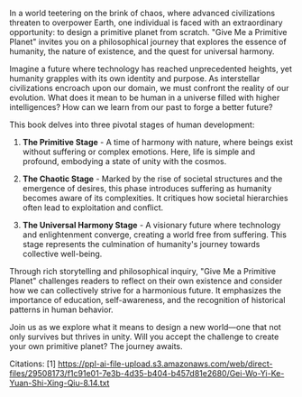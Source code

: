 In a world teetering on the brink of chaos, where advanced civilizations threaten to overpower Earth, one individual is faced with an extraordinary opportunity: to design a primitive planet from scratch. "Give Me a Primitive Planet" invites you on a philosophical journey that explores the essence of humanity, the nature of existence, and the quest for universal harmony.

Imagine a future where technology has reached unprecedented heights, yet humanity grapples with its own identity and purpose. As interstellar civilizations encroach upon our domain, we must confront the reality of our evolution. What does it mean to be human in a universe filled with higher intelligences? How can we learn from our past to forge a better future?

This book delves into three pivotal stages of human development: 

1. **The Primitive Stage** - A time of harmony with nature, where beings exist without suffering or complex emotions. Here, life is simple and profound, embodying a state of unity with the cosmos.

2. **The Chaotic Stage** - Marked by the rise of societal structures and the emergence of desires, this phase introduces suffering as humanity becomes aware of its complexities. It critiques how societal hierarchies often lead to exploitation and conflict.

3. **The Universal Harmony Stage** - A visionary future where technology and enlightenment converge, creating a world free from suffering. This stage represents the culmination of humanity's journey towards collective well-being.

Through rich storytelling and philosophical inquiry, "Give Me a Primitive Planet" challenges readers to reflect on their own existence and consider how we can collectively strive for a harmonious future. It emphasizes the importance of education, self-awareness, and the recognition of historical patterns in human behavior.

Join us as we explore what it means to design a new world—one that not only survives but thrives in unity. Will you accept the challenge to create your own primitive planet? The journey awaits.

Citations:
[1] https://ppl-ai-file-upload.s3.amazonaws.com/web/direct-files/29508173/f1c91e01-7e3b-4d35-b404-b457d81e2680/Gei-Wo-Yi-Ke-Yuan-Shi-Xing-Qiu-8.14.txt
